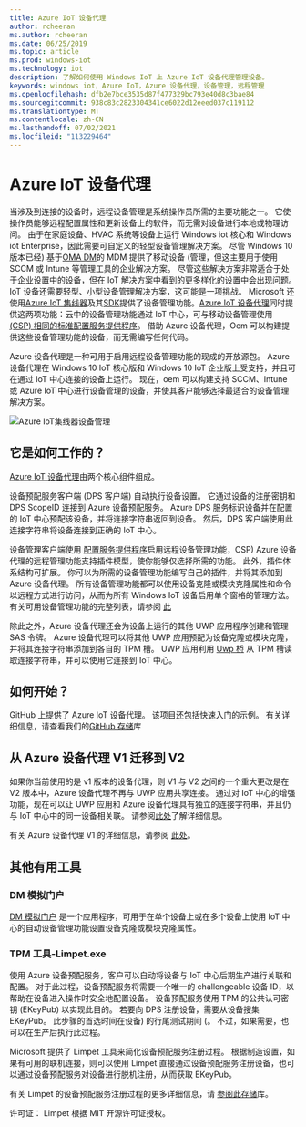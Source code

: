 ```yaml
---
title: Azure IoT 设备代理
author: rcheeran
ms.author: rcheeran
ms.date: 06/25/2019
ms.topic: article
ms.prod: windows-iot
ms.technology: iot
description: 了解如何使用 Windows IoT 上 Azure IoT 设备代理管理设备。
keywords: windows iot，Azure IoT，Azure 设备代理，设备管理，远程管理
ms.openlocfilehash: dfb2e7bce3535d87f477329bc793e40d8c3bae84
ms.sourcegitcommit: 938c83c2823304341ce6022d12eeed037c119112
ms.translationtype: MT
ms.contentlocale: zh-CN
ms.lasthandoff: 07/02/2021
ms.locfileid: "113229464"
---
```

# <a name="azure-iot-device-agent"></a>Azure IoT 设备代理

当涉及到连接的设备时，远程设备管理是系统操作员所需的主要功能之一。 它使操作员能够远程配置属性和更新设备上的软件，而无需对设备进行本地或物理访问。 由于在家庭设备、HVAC 系统等设备上运行 Windows iot 核心和 Windows iot Enterprise，因此需要可自定义的轻型设备管理解决方案。 尽管 Windows 10 版本已经) 基于[OMA DM](https://en.wikipedia.org/wiki/OMA_Device_Management)的 MDM 提供了移动设备 (管理，但这主要用于使用 SCCM 或 Intune 等管理工具的企业解决方案。 尽管这些解决方案非常适合于处于企业设置中的设备，但在 IoT 解决方案中看到的更多样化的设置中会出现问题。 IoT 设备还需要轻型、小型设备管理解决方案，这可能是一项挑战。 Microsoft 还使用[Azure IoT 集线器](https://docs.microsoft.com/azure/iot-hub/iot-hub-device-management-overview)及其[SDK](https://docs.microsoft.com/azure/iot-hub/iot-hub-devguide-sdks)提供了设备管理功能。[Azure IoT 设备代理](https://github.com/ms-iot/azure-client-tools/blob/master/docs/device-agent/device-agent.md)同时提供这两项功能：云中的设备管理功能通过 IoT 中心，可与移动设备管理使用[ (CSP) 相同的标准配置服务提供程序](https://docs.microsoft.com/windows/client-management/mdm/configuration-service-provider-reference)。 借助 Azure 设备代理，Oem 可以构建提供这些设备管理功能的设备，而无需编写任何代码。

Azure 设备代理是一种可用于启用远程设备管理功能的现成的开放源包。 Azure 设备代理在 Windows 10 IoT 核心版和 Windows 10 IoT 企业版上受支持，并且可在通过 IoT 中心连接的设备上运行。 现在，oem 可以构建支持 SCCM、Intune 或 Azure IoT 中心进行设备管理的设备，并使其客户能够选择最适合的设备管理解决方案。   

![Azure IoT集线器设备管理](../media/AzureIoTDM/azureDM.png)


## <a name="how-does-it-work"></a>它是如何工作的？

[Azure IoT 设备代理](https://github.com/ms-iot/azure-client-tools/blob/master/docs/device-agent/device-agent.md)由两个核心组件组成。 

设备预配服务客户端 (DPS 客户端) 自动执行设备设置。 它通过设备的注册密钥和 DPS ScopeID 连接到 Azure 设备预配服务。 Azure DPS 服务标识设备并在配置的 IoT 中心预配该设备，并将连接字符串返回到设备。 然后，DPS 客户端使用此连接字符串将设备连接到正确的 IoT 中心。  

设备管理客户端使用 [配置服务提供程序](https://msdn.microsoft.com/windows/hardware/commercialize/customize/mdm/configuration-service-provider-reference)启用远程设备管理功能，CSP) Azure 设备代理的远程管理功能支持插件模型，使你能够仅选择所需的功能。 此外，插件体系结构可扩展。 你可以为所需的设备管理功能编写自己的插件，并将其添加到 Azure 设备代理。 所有设备管理功能都可以使用设备克隆或模块克隆属性和命令以远程方式进行访问，从而为所有 Windows IoT 设备启用单个窗格的管理方法。 有关可用设备管理功能的完整列表，请参阅 [此](https://github.com/ms-iot/azure-client-tools/blob/master/docs/device-agent/reference.md)

除此之外，Azure 设备代理还会为设备上运行的其他 UWP 应用程序创建和管理 SAS 令牌。 Azure 设备代理可以将其他 UWP 应用预配为设备克隆或模块克隆，并将其连接字符串添加到各自的 TPM 槽。 UWP 应用利用 [Uwp 桥](https://github.com/ms-iot/azure-client-tools/blob/master/docs/device-agent/uwp-bridge.md) 从 TPM 槽读取连接字符串，并可以使用它连接到 IoT 中心。

## <a name="how-to-get-started"></a>如何开始？

GitHub 上提供了 Azure IoT 设备代理。 该项目还包括快速入门的示例。 有关详细信息，请查看我们的[GitHub 存储](https://github.com/ms-iot/azure-client-tools/blob/master/docs/device-agent/device-agent.md)库

## <a name="migrating-from-azure-device-agent-v1-to-v2"></a>从 Azure 设备代理 V1 迁移到 V2
如果你当前使用的是 v1 版本的设备代理，则 V1 与 V2 之间的一个重大更改是在 V2 版本中，Azure 设备代理不再与 UWP 应用共享连接。 通过对 IoT 中心的增强功能，现在可以让 UWP 应用和 Azure 设备代理具有独立的连接字符串，并且仍与 IoT 中心中的同一设备相关联。 请参阅[此处](https://github.com/ms-iot/azure-client-tools/blob/master/docs/device-agent/migration-from-old-client.md)了解详细信息。

有关 Azure 设备代理 V1 的详细信息，请参阅 [此处](https://docs.microsoft.com/windows/iot-core/manage-your-device/azureiotdm)。

## <a name="other-useful-tools"></a>其他有用工具
### <a name="dm-mock-portal"></a>DM 模拟门户
[DM 模拟门户](https://github.com/ms-iot/azure-client-tools/blob/master/docs/dm-mock-portal/dm-mock-portal.md) 是一个应用程序，可用于在单个设备上或在多个设备上使用 IoT 中心的自动设备管理功能设置设备克隆或模块克隆属性。

### <a name="tpm-tool---limpetexe"></a>TPM 工具-Limpet.exe
使用 Azure 设备预配服务，客户可以自动将设备与 IoT 中心后期生产进行关联和配置。 对于此过程，设备预配服务将需要一个唯一的 challengeable 设备 ID，以帮助在设备进入操作时安全地配置设备。 设备预配服务使用 TPM 的公共认可密钥 (EKeyPub) 以实现此目的。 若要向 DPS 注册设备，需要从设备搜集 EKeyPub。 此步骤的首选时间在设备) 的行尾测试期间 (。 不过，如果需要，也可以在生产后执行此过程。  

Microsoft 提供了 Limpet 工具来简化设备预配服务注册过程。 根据制造设置，如果有可用的联机连接，则可以使用 Limpet 直接通过设备预配服务注册设备，也可以通过设备预配服务对设备进行脱机注册，从而获取 EKeyPub。

有关 Limpet 的设备预配服务注册过程的更多详细信息，请 [参阅此存储](https://github.com/ms-iot/azure-client-tools/blob/master/docs/limpet/limpet.md)库。

许可证： Limpet 根据 MIT 开源许可证授权。
